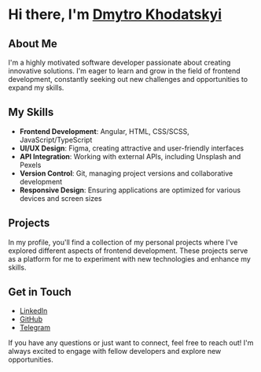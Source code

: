 # Hi there, I'm [Dmytro Khodatskyi](https://github.com/khodatskyi)

## About Me

I'm a highly motivated software developer passionate about creating innovative solutions. I'm eager to learn and grow in the field of frontend development, constantly seeking out new challenges and opportunities to expand my skills.

## My Skills

- **Frontend Development**: Angular, HTML, CSS/SCSS, JavaScript/TypeScript
- **UI/UX Design**: Figma, creating attractive and user-friendly interfaces
- **API Integration**: Working with external APIs, including Unsplash and Pexels
- **Version Control**: Git, managing project versions and collaborative development
- **Responsive Design**: Ensuring applications are optimized for various devices and screen sizes

## Projects

In my profile, you'll find a collection of my personal projects where I've explored different aspects of frontend development. These projects serve as a platform for me to experiment with new technologies and enhance my skills.

## Get in Touch

- [LinkedIn](https://www.linkedin.com/in/khodatskyi/)
- [GitHub](https://github.com/khodatskyi)
- [Telegram](https://t.me/khodatskyi)


If you have any questions or just want to connect, feel free to reach out! I'm always excited to engage with fellow developers and explore new opportunities.
